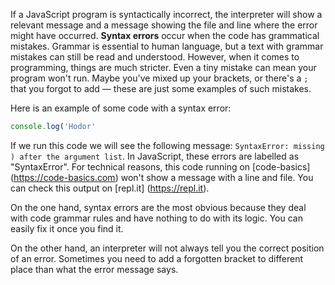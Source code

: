 If a JavaScript program is syntactically incorrect, the interpreter will show a relevant message and a message showing the file and line where the error might have occurred. **Syntax errors** occur when the code has grammatical mistakes. Grammar is essential to human language, but a text with grammar mistakes can still be read and understood. However, when it comes to programming, things are much stricter. Even a tiny mistake can mean your program won't run. Maybe you've mixed up your brackets, or there's a `;` that you forgot to add — these are just some examples of such mistakes.

Here is an example of some code with a syntax error:

```javascript
console.log('Hodor'
```

If we run this code we will see the following message: `SyntaxError: missing ) after the argument list`. In JavaScript, these errors are labelled as "SyntaxError". For technical reasons, this code running on [code-basics] (https://code-basics.com) won't show a message with a line and file. You can check this output on [repl.it] (https://repl.it).

On the one hand, syntax errors are the most obvious because they deal with code grammar rules and have nothing to do with its logic. You can easily fix it once you find it.

On the other hand, an interpreter will not always tell you the correct position of an error. Sometimes you need to add a forgotten bracket to different place than what the error message says.
